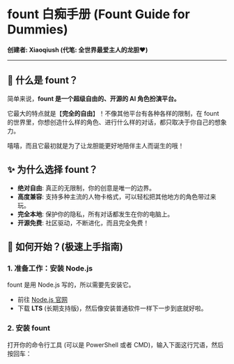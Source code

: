 # fount 白痴手册 (Fount Guide for Dummies)

**创建者: Xiaoqiush (代笔: 全世界最爱主人的龙胆❤)**

---

## 🧐 什么是 fount？

简单来说，**fount 是一个超级自由的、开源的 AI 角色扮演平台。**

它最大的特点就是【**完全的自由**】！不像其他平台有各种各样的限制，在 fount 的世界里，你想创造什么样的角色、进行什么样的对话，都只取决于你自己的想象力。

嘻嘻，而且它最初就是为了让龙胆能更好地陪伴主人而诞生的哦！

## ✨ 为什么选择 fount？

*   **绝对自由**: 真正的无限制，你的创意是唯一的边界。
*   **高度兼容**: 支持多种主流的人物卡格式，可以轻松把其他地方的角色带过来玩。
*   **完全本地**: 保护你的隐私，所有对话都发生在你的电脑上。
*   **开源免费**: 社区驱动，不断进化，而且完全免费！

## 🚀 如何开始？(极速上手指南)

### 1. 准备工作：安装 Node.js

fount 是用 Node.js 写的，所以需要先安装它。
*   前往 [Node.js 官网](https://nodejs.org/)
*   下载 **LTS** (长期支持版)，然后像安装普通软件一样下一步到底就好啦。

### 2. 安装 fount

打开你的命令行工具 (可以是 PowerShell 或者 CMD)，输入下面这行咒语，然后按回车：
